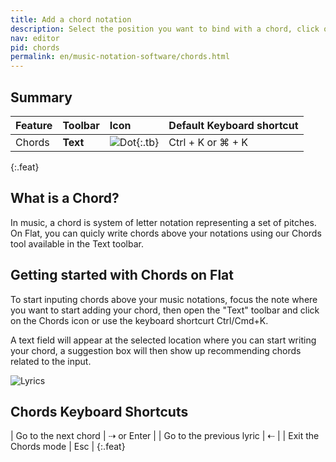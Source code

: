 ```yaml
---
title: Add a chord notation
description: Select the position you want to bind with a chord, click on the Chords button, and just type it.
nav: editor
pid: chords
permalink: en/music-notation-software/chords.html
---
```


## Summary

| Feature | Toolbar | Icon | Default Keyboard shortcut |
|:--------|:--------|:-----|:------------------|
| Chords | **Text** | ![Dot](https://prod.flat-cdn.com/img/icons/editorActions/chord.svg){:.tb} | <span class="kbs-multi"><span class="kb-container"><span class="kb">Ctrl</span> + <span class="kb">K</span></span> or <span class="kb-container"><span class="kb">⌘</span> + <span class="kb">K</span></span></span> |
{:.feat}

## What is a Chord?

In music, a chord is system of letter notation representing a set of pitches. On Flat, you can quicly write chords above your notations using our Chords tool available in the Text toolbar.

## Getting started with Chords on Flat

To start inputing chords above your music notations, focus the note where you want to start adding your chord, then open the "Text" toolbar and click on the Chords icon or use the keyboard shortcurt Ctrl/Cmd+K.

A text field will appear at the selected location where you can start writing your chord, a suggestion box will then show up recommending chords related to the input.

![Lyrics](/help/assets/img/editor/editor_chords.gif)

## Chords Keyboard Shortcuts

| Go to the next chord | <span class="kbs-multi"><span class="kb-container"><span class="kb-container"><span class="kb">⇢</span></span> or <span class="kb-container"><span class="kb">Enter</span></span></span> |
| Go to the previous lyric | <span class="kb-container"><span class="kb">⇠</span></span> |
| Exit the Chords mode | <span class="kb-container"><span class="kb">Esc</span></span> |
{:.feat}